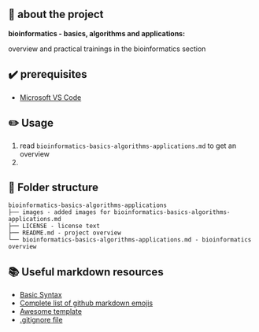 ## :newspaper: about the project ##

**bioinformatics - basics, algorithms and applications:**

overview and practical trainings in the bioinformatics section

## :heavy_check_mark: prerequisites ##

* [Microsoft VS Code](https://code.visualstudio.com/download)

## :pencil2: Usage

1. read <code>bioinformatics-basics-algorithms-applications.md</code>  to get an overview
1. 

## :file_folder: Folder structure ##

    bioinformatics-basics-algorithms-applications
    ├── images - added images for bioinformatics-basics-algorithms-applications.md
    ├── LICENSE - license text
    ├── README.md - project overview
    └── bioinformatics-basics-algorithms-applications.md - bioinformatics overview

## :books: Useful markdown resources ##

* [Basic Syntax](https://www.markdownguide.org/basic-syntax/)
* [Complete list of github markdown emojis](https://dev.to/nikolab/complete-list-of-github-markdown-emoji-markup-5aia)
* [Awesome template](https://github.com/ma-shamshiri/Human-Activity-Recognition/blob/main/README.md)
* [.gitignore file](https://git-scm.com/docs/gitignore)
